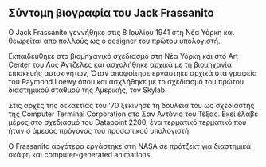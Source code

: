 ## Σύντομη βιογραφία του Jack Frassanito

Ο Jack Frassanito γεννήθηκε στις 8 Ιουλίου 1941 στη Νέα Υόρκη και θεωρείται απο πολλούς ως ο designer του πρώτου υπολογιστή. 

Εκπαιδεύθηκε στο βιομηχανικό σχεδιασμό στη Νέα Υόρκη και στο Art Center του Λος Άντζελες και ασχολήθηκε αρχικά με τη βιομηχανία επισκευής αυτοκινήτων,
Όταν αποφοίτησε εργάστηκε αρχικά στα γραφεία του Raymond Loewy όπου και ασχλήθηκε με το σχεδιασμό του πρώτου διαστημικού σταθμού της Αμερικής, τον Skylab. 

Στις αρχές της δεκαετίας του '70 ξεκίνησε τη δουλειά του ως σχεδιαστής της Computer Terminal Corporation στο Σαν Αντόνιο του Τέξας.
Εκεί έλαβε μέρος στο σχεδιασμό του Datapoint 2200, ένα τερματικό τερματικό που ήταν ο άμεσος πρόγονος του προσωπικού υπολογιστή.

Ο Frassanito αργότερα εργάστηκε στη NASA σε πρότζεκτ για διαστημικά σκάφη και computer-generated animations.

